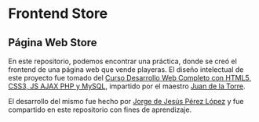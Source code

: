 # Frontend Store

## Página Web Store

En este repositorio, podemos encontrar una práctica, donde se creó el frontend de una página web que vende playeras. El diseño intelectual de este proyecto fue tomado del [Curso Desarrollo Web Completo con HTML5, CSS3, JS AJAX PHP y MySQL](https://www.udemy.com/course/desarrollo-web-completo-con-html5-css3-js-php-y-mysql/), impartido por el maestro [Juan de la Torre](https://codigoconjuan.com/).

El desarrollo del mismo fue hecho por [Jorge de Jesús Pérez López](https://portfolio-jorgeperez.netlify.app/) y fue compartido en este repositorio con fines de aprendizaje.
